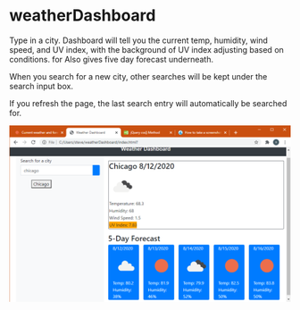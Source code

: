 # weatherDashboard
Type in a city. Dashboard will tell you the current temp, humidity, wind speed, and UV index, with the background of UV index adjusting based on conditions. for Also gives five day forecast underneath.

When you search for a new city, other searches will be kept under the search input box.
 
If you refresh the page, the last search entry will automatically be searched for. 

<img src="./captures/weatherDash.png">